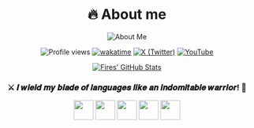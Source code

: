 <h1 align="center">🔥 About me </h1>

<div align="center">

<img src="https://readme-typing-svg.demolab.com?font=Fira+Code&weight=600&size=26&duration=4000&pause=1000&color=58A6FF&background=FFFFFF00&center=true&vCenter=true&width=435&lines=Name:+Fires+Joeng;Age:+22+(Born+in+2003);Living+In:+Canton;Website:+teamlanhy.fun" alt="About Me" />

![Profile views](https://komarev.com/ghpvc/?username=FiresJoeng&color=green)
[![wakatime](https://wakatime.com/badge/user/55f19e0b-1919-4212-a045-db07aa73f727.svg)](https://wakatime.com/@FiresJoeng)
[![X (Twitter)](https://img.shields.io/badge/X-@FiresJoeng-black)](https://x.com/FiresJoeng)
[![YouTube](https://img.shields.io/badge/YouTube-@FiresJoeng-red)](https://youtube.com/@FiresJoeng)

[![Fires' GitHub Stats](https://github-readme-stats.vercel.app/api?username=FiresJoeng&bg_color=30,e96443,904e95&title_color=fff&text_color=fff&card_width=500)](https://github.com/FiresJoeng)

<h3>⚔️ 𝑰 𝒘𝒊𝒆𝒍𝒅 𝒎𝒚 𝒃𝒍𝒂𝒅𝒆 𝒐𝒇 𝒍𝒂𝒏𝒈𝒖𝒂𝒈𝒆𝒔 𝒍𝒊𝒌𝒆 𝒂𝒏 𝒊𝒏𝒅𝒐𝒎𝒊𝒕𝒂𝒃𝒍𝒆 𝒘𝒂𝒓𝒓𝒊𝒐𝒓! 💪 </h3>

<a href="https://github.com/FiresJoeng"><img src="https://cdn.jsdelivr.net/gh/devicons/devicon/icons/python/python-original.svg" width="40" height="40"></a>
<a href="https://github.com/FiresJoeng"><img src="https://cdn.jsdelivr.net/gh/devicons/devicon/icons/cplusplus/cplusplus-original.svg" width="40" height="40"></a>
<a href="https://github.com/FiresJoeng"><img src="https://cdn.jsdelivr.net/gh/devicons/devicon/icons/html5/html5-original.svg" width="40" height="40"></a>
<a href="https://github.com/FiresJoeng"><img src="https://cdn.jsdelivr.net/gh/devicons/devicon/icons/css3/css3-original.svg" width="40" height="40"></a>
<a href="https://github.com/FiresJoeng"><img src="https://cdn.jsdelivr.net/gh/devicons/devicon/icons/javascript/javascript-original.svg" width="40" height="40"></a>

</div>
